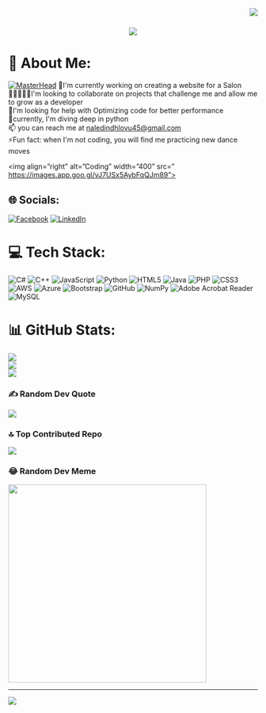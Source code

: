 
<img align="right" src="https://visitor-badge.laobi.icu/badge?page_id=salesp07.salesp07" />
<h1 align="center">
    <img src="https://readme-typing-svg.herokuapp.com/?font=Righteous&size=35&center=true&vCenter=true&width=500&height=70&duration=4000&lines=Hi+There!+👋;+I'm+Naledi+Ndhlovu!⭐⭐+;+I'm+a+Full-Stack+Developer👩🏻‍💻;" />
</h1>

# 💫 About Me:
[![MasterHead](https://1/bp/blogspot.com/-7AAWynwLsMw/XbBpCXG8fHI/AAAAAAAAMt4/u0a1bpLskYgrwGb11hSu2SDj_mig8SXJQCLcBGAsYHQ/s1600/2000_600px.gif)](https://rishavchanda.io)
👀I'm currently working on creating a website for a Salon<br>🧑🏽‍🤝‍🧑🏻I'm looking to collaborate on projects that challenge me and allow me to grow as a developer<br>🤝I'm looking for help with Optimizing code for better performance<br>🌱currently, I'm diving deep in python <br>📫 you can reach me at naledindhlovu45@gmail.com<br>⚡Fun fact: when I'm not coding, you will find me practicing new dance moves

<img align=”right” alt=”Coding” width=”400” src=” https://images.app.goo.gl/vJ7USx5AybFqQJm89”>

## 🌐 Socials:
[![Facebook](https://img.shields.io/badge/Facebook-%231877F2.svg?logo=Facebook&logoColor=white)](https://facebook.com/https:/www.facebook.com/naledi.mabaso.3720) [![LinkedIn](https://img.shields.io/badge/LinkedIn-%230077B5.svg?logo=linkedin&logoColor=white)](https://linkedin.com/in/https://www.linkedin.com/in/naledi-ndhlovu-991472208/					 							 					) 

# 💻 Tech Stack:
![C#](https://img.shields.io/badge/c%23-%23239120.svg?style=for-the-badge&logo=csharp&logoColor=white) ![C++](https://img.shields.io/badge/c++-%2300599C.svg?style=for-the-badge&logo=c%2B%2B&logoColor=white) ![JavaScript](https://img.shields.io/badge/javascript-%23323330.svg?style=for-the-badge&logo=javascript&logoColor=%23F7DF1E) ![Python](https://img.shields.io/badge/python-3670A0?style=for-the-badge&logo=python&logoColor=ffdd54) ![HTML5](https://img.shields.io/badge/html5-%23E34F26.svg?style=for-the-badge&logo=html5&logoColor=white) ![Java](https://img.shields.io/badge/java-%23ED8B00.svg?style=for-the-badge&logo=openjdk&logoColor=white) ![PHP](https://img.shields.io/badge/php-%23777BB4.svg?style=for-the-badge&logo=php&logoColor=white) ![CSS3](https://img.shields.io/badge/css3-%231572B6.svg?style=for-the-badge&logo=css3&logoColor=white) ![AWS](https://img.shields.io/badge/AWS-%23FF9900.svg?style=for-the-badge&logo=amazon-aws&logoColor=white) ![Azure](https://img.shields.io/badge/azure-%230072C6.svg?style=for-the-badge&logo=microsoftazure&logoColor=white) ![Bootstrap](https://img.shields.io/badge/bootstrap-%238511FA.svg?style=for-the-badge&logo=bootstrap&logoColor=white) ![GitHub](https://img.shields.io/badge/github-%23121011.svg?style=for-the-badge&logo=github&logoColor=white) ![NumPy](https://img.shields.io/badge/numpy-%23013243.svg?style=for-the-badge&logo=numpy&logoColor=white) ![Adobe Acrobat Reader](https://img.shields.io/badge/Adobe%20Acrobat%20Reader-EC1C24.svg?style=for-the-badge&logo=Adobe%20Acrobat%20Reader&logoColor=white) ![MySQL](https://img.shields.io/badge/mysql-4479A1.svg?style=for-the-badge&logo=mysql&logoColor=white)
# 📊 GitHub Stats:
![](https://github-readme-stats.vercel.app/api?username=Naledindhlovu&theme=dark&hide_border=true&include_all_commits=true&count_private=false)<br/>
![](https://github-readme-streak-stats.herokuapp.com/?user=Naledindhlovu&theme=dark&hide_border=true)<br/>
![](https://github-readme-stats.vercel.app/api/top-langs/?username=Naledindhlovu&theme=dark&hide_border=true&include_all_commits=true&count_private=false&layout=compact)

### ✍️ Random Dev Quote
![](https://quotes-github-readme.vercel.app/api?type=horizontal&theme=radical)

### 🔝 Top Contributed Repo
![](https://github-contributor-stats.vercel.app/api?username=Naledindhlovu&limit=5&theme=dark&combine_all_yearly_contributions=true)

### 😂 Random Dev Meme
<img src='https://memer-new.vercel.app/' style="height: 400;"/>

---
[![](https://visitcount.itsvg.in/api?id=lisbeth34&icon=2&color=1)](https://visitcount.itsvg.in)

<!-- Proudly created with GPRM ( https://gprm.itsvg.in ) -->
